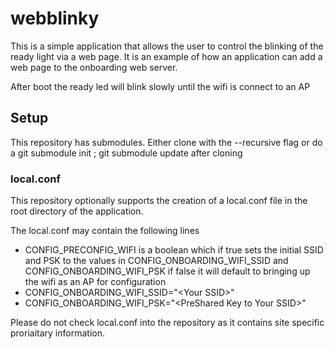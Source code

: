 # webblinky
This is a simple application that allows the user to control the blinking of the ready light via a web page.
It is an example of how an application can add a web page to the onboarding web server.

After boot the ready led will blink slowly until the wifi is connect to an AP


## Setup
This repository has submodules. Either clone with the --recursive flag or do a git submodule init ; git submodule update after cloning

### local.conf
This repository optionally supports the creation of a local.conf file in the root directory of the application.

The local.conf may contain the following lines  
- CONFIG_PRECONFIG_WIFI is a boolean which if true sets the initial SSID and PSK to the values in CONFIG_ONBOARDING_WIFI_SSID and CONFIG_ONBOARDING_WIFI_PSK if false it will default to bringing up the wifi as an AP for configuration
- CONFIG_ONBOARDING_WIFI_SSID=\"<Your SSID\>"
- CONFIG_ONBOARDING_WIFI_PSK="\<PreShared Key to Your SSID\>"

Please do not check local.conf into the repository as it contains site specific proriaitary information.

